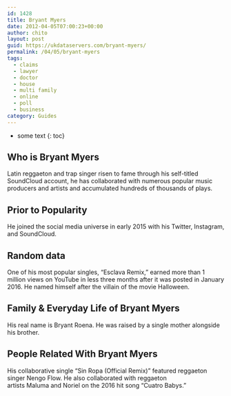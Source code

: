 ```yaml
---
id: 1428
title: Bryant Myers
date: 2012-04-05T07:00:23+00:00
author: chito
layout: post
guid: https://ukdataservers.com/bryant-myers/
permalink: /04/05/bryant-myers
tags:
  - claims
  - lawyer
  - doctor
  - house
  - multi family
  - online
  - poll
  - business
category: Guides
---
```


* some text
{: toc}


## Who is  Bryant Myers
                  
                  
                  
Latin reggaeton and trap singer risen to fame through his self-titled SoundCloud account, he has collaborated with numerous popular music producers and artists and accumulated hundreds of thousands of plays. 
                  
                
                
                
## Prior to Popularity 
                  
                  
                  
He joined the social media universe in early 2015 with his Twitter, Instagram, and SoundCloud.
                  
                
                
                
## Random data 
                  
                  
                  
One of his most popular singles, &#8220;Esclava Remix,&#8221; earned more than 1 million views on YouTube in less three months after it was posted in January 2016. He named himself after the villain of the movie Halloween. 
                  
                
                
                
## Family & Everyday Life of Bryant Myers
                  
                  
                  
His real name is Bryant Roena. He was raised by a single mother alongside his brother.
                  
                
                
                
## People Related With  Bryant Myers
                  
                  
                  
His collaborative single &#8220;Sin Ropa (Official Remix)&#8221; featured reggaeton singer Nengo Flow. He also collaborated with reggaeton artists Maluma and Noriel on the 2016 hit song &#8220;Cuatro Babys.&#8221;  
                  
                
              
            
          
          
          
    
    
  
